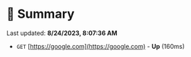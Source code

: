 # 📖 Summary
Last updated: **8/24/2023, 8:07:36 AM**

- `GET` [https://google.com](https://google.com) - **Up** (160ms)

